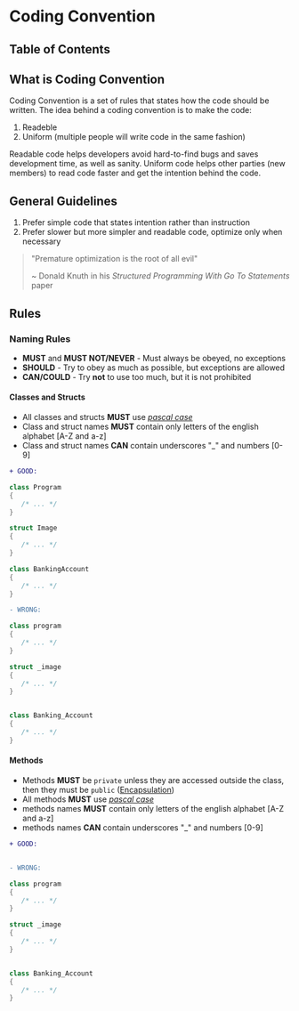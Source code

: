 # Coding Convention

## Table of Contents

## What is Coding Convention
Coding Convention is a set of rules that states how the code should be written. The idea behind a coding convention is to make the code:

1.  Readeble
2.  Uniform (multiple people will write code in the same fashion)

Readable code helps developers avoid hard-to-find bugs and saves development time, as well as sanity.
Uniform code helps other parties (new members) to read code faster and get the intention behind the code.

## General Guidelines
1. Prefer simple code that states intention rather than instruction
2. Prefer slower but more simpler and readable code, optimize only when necessary
> "Premature optimization is the root of all evil"
> 
> ~ Donald Knuth in his *Structured Programming With Go To Statements* paper

## Rules
### Naming Rules

- **MUST** and **MUST NOT/NEVER** - Must always be obeyed, no exceptions
- **SHOULD** - Try to obey as much as possible, but exceptions are allowed
- **CAN/COULD** - Try **not** to use too much, but it is not prohibited

#### Classes and Structs

- All classes and structs **MUST** use [*pascal case*](https://www.pluralsight.com/blog/software-development/programming-naming-conventions-explained#pascal-case)
- Class and struct names **MUST** contain only letters of the english alphabet [A-Z and a-z]
- Class and struct names **CAN** contain underscores "_" and numbers [0-9]

```diff
+ GOOD:
```
```csharp
class Program
{
   /* ... */
}

struct Image
{
   /* ... */
}

class BankingAccount
{
   /* ... */
}
```

```diff
- WRONG:
```
```csharp
class program
{
   /* ... */
}

struct _image
{
   /* ... */
}


class Banking_Account
{
   /* ... */
}
```

#### Methods
- Methods **MUST** be `private` unless they are accessed outside the class, then they must be `public` ([Encapsulation](https://en.wikipedia.org/wiki/Encapsulation_(computer_programming)))
- All methods **MUST** use [*pascal case*](https://www.pluralsight.com/blog/software-development/programming-naming-conventions-explained#pascal-case)
- methods names **MUST** contain only letters of the english alphabet [A-Z and a-z]
- methods names **CAN** contain underscores "_" and numbers [0-9]

```diff
+ GOOD:
```
```csharp

```

```diff
- WRONG:
```
```csharp
class program
{
   /* ... */
}

struct _image
{
   /* ... */
}


class Banking_Account
{
   /* ... */
}
```